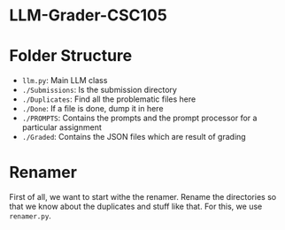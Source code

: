 # LLM-Grader-CSC105

# Folder Structure
- `llm.py`: Main LLM class
- `./Submissions`: Is the submission directory
- `./Duplicates`: Find all the problematic files here
- `./Done`: If a file is done, dump it in here
- `./PROMPTS`: Contains the prompts and the prompt processor for a particular assignment
- `./Graded`: Contains the JSON files which are result of grading

# Renamer
First of all, we want to start withe the renamer. Rename the directories so that we know about the duplicates and stuff like that.
For this, we use `renamer.py`. 